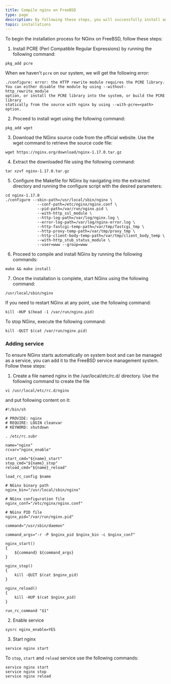 ```yaml
---
title: Compile nginx on FreeBSD
type: page
description: By following these steps, you will successfully install and configure NGinx on your FreeBSD system.
topic: installations
---
```


To begin the installation process for NGinx on FreeBSD, follow these steps:

1. Install PCRE (Perl Compatible Regular Expressions) by running the following command:
```shell
pkg_add pcre
```

When we haven't `pcre` on our system, we will get the following error:
```
./configure: error: the HTTP rewrite module requires the PCRE library.
You can either disable the module by using --without-http_rewrite_module
option, or install the PCRE library into the system, or build the PCRE library
statically from the source with nginx by using --with-pcre=<path> option.
```

2. Proceed to install wget using the following command:

```shell
pkg_add wget
```
3. Download the NGinx source code from the official website. Use the wget command to retrieve the source code file:

```shell
wget https://nginx.org/download/nginx-1.17.0.tar.gz
```

4. Extract the downloaded file using the following command:

```shell
tar xzvf nginx-1.17.0.tar.gz
```

5. Configure the Makefile for NGinx by navigating into the extracted directory and running the configure script with the desired parameters:

```shell
cd nginx-1.17.0
./configure --sbin-path=/usr/local/sbin/nginx \
              --conf-path=/etc/nginx/nginx.conf \
              --pid-path=/var/run/nginx.pid \
              --with-http_ssl_module \
              --http-log-path=/var/log/nginx.log \
              --error-log-path=/var/log/nginx-error.log \
              --http-fastcgi-temp-path=/var/tmp/fastcgi_tmp \
              --http-proxy-temp-path=/var/tmp/proxy_tmp \
              --http-client-body-temp-path=/var/tmp/client_body_temp \
              --with-http_stub_status_module \
              --user=www --group=www
```

6. Proceed to compile and install NGinx by running the following commands:

```shell
make && make install
```

7. Once the installation is complete, start NGinx using the following command:

```shell
/usr/local/sbin/nginx
```

If you need to restart NGinx at any point, use the following command:

```shell
kill -HUP $(head -1 /var/run/nginx.pid)
```

To stop NGinx, execute the following command:

```shell
kill -QUIT $(cat /var/run/nginx.pid)
```

### Adding service
To ensure NGinx starts automatically on system boot and can be managed as a service, you can add it to the FreeBSD service management system. Follow these steps:

1. Create a file named nginx in the /usr/local/etc/rc.d/ directory. Use the following command to create the file
```shell
vi /usr/local/etc/rc.d/nginx
```
and put following content on it:
```shell
#!/bin/sh

# PROVIDE: nginx
# REQUIRE: LOGIN cleanvar
# KEYWORD: shutdown

. /etc/rc.subr

name="nginx"
rcvar="nginx_enable"

start_cmd="${name}_start"
stop_cmd="${name}_stop"
reload_cmd="${name}_reload"

load_rc_config $name

# NGinx binary path
nginx_bin="/usr/local/sbin/nginx"

# NGinx configuration file
nginx_conf="/etc/nginx/nginx.conf"

# NGinx PID file
nginx_pid="/var/run/nginx.pid"

command="/usr/sbin/daemon"

command_args="-r -P $nginx_pid $nginx_bin -c $nginx_conf"

nginx_start()
{
    ${command} ${command_args}
}

nginx_stop()
{
    kill -QUIT $(cat $nginx_pid)
}

nginx_reload()
{
    kill -HUP $(cat $nginx_pid)
}

run_rc_command "$1"
```

2. Enable service
```shell
sysrc nginx_enable=YES
```

3. Start nginx
```shell
service nginx start
```


To `stop`, `start` and `reload` service use the following commands:
```shell
service nginx start
service nginx stop
service nginx reload
```
